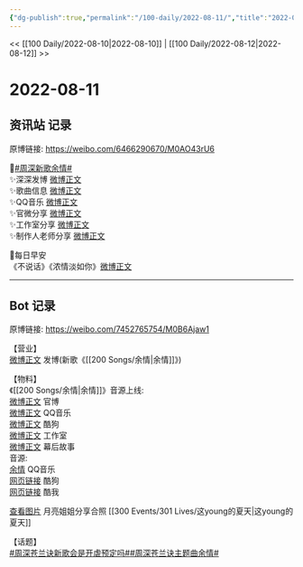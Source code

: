 ```yaml
---
{"dg-publish":true,"permalink":"/100-daily/2022-08-11/","title":"2022-08-11"}
---
```



<< [[100 Daily/2022-08-10\|2022-08-10]] | [[100 Daily/2022-08-12\|2022-08-12]] >>

# 2022-08-11

## 资讯站 记录

原博链接: https://weibo.com/6466290670/M0AO43rU6

🌟[#周深新歌余情#](https://s.weibo.com/weibo?q=%23%E5%91%A8%E6%B7%B1%E6%96%B0%E6%AD%8C%E4%BD%99%E6%83%85%23)  
✨深深发博 [微博正文](https://m.weibo.cn/6466290670/4801223024971190)  
✨歌曲信息 [微博正文](https://m.weibo.cn/6466290670/4801220822435788)  
✨QQ音乐 [微博正文](https://m.weibo.cn/6466290670/4801219560998692)  
✨官微分享 [微博正文](https://m.weibo.cn/6466290670/4801222215205912)  
✨工作室分享 [微博正文](https://m.weibo.cn/6466290670/4801224593900436)  
✨制作人老师分享 [微博正文](https://m.weibo.cn/6770064611/4801232952623852)

🌟每日早安  
《不说话》《浓情淡如你》[微博正文](https://m.weibo.cn/6466290670/4801206969175268)

---
## Bot 记录

原博链接: https://weibo.com/7452765754/M0B6Ajaw1

【营业】  
[微博正文](https://m.weibo.cn/1736988591/4801221279617324) 发博(新歌《[[200 Songs/余情\|余情]]》)

【物料】  
《[[200 Songs/余情\|余情]]》音源上线:  
[微博正文](https://m.weibo.cn/7259918671/4801218452395062) 官博  
[微博正文](https://m.weibo.cn/2169129705/4801218700642139) QQ音乐  
[微博正文](https://m.weibo.cn/1665103091/4801219316681038) 酷狗  
[微博正文](https://m.weibo.cn/7478855230/4801222407619736) 工作室  
[微博正文](https://m.weibo.cn/6770064611/4801232952623852) 幕后故事  
音源:  
[余情](https://weibo.cn/sinaurl?u=https%3A%2F%2Fi.y.qq.com%2Fv8%2Fplaysong.html%3Fsongid%3D370388114%26source%3Dyqq%26ADTAG%3Dhz_wb_sf%26channelId%3D10081987) QQ音乐  
[网页链接](https://weibo.cn/sinaurl?u=https%3A%2F%2Ft4.kugou.com%2Fsong.html%3Fid%3DU1qK8fzCV3) 酷狗  
[网页链接](https://weibo.cn/sinaurl?u=http%3A%2F%2Fm.kuwo.cn%2Fnewh5app%2Fplay_detail%2F232495421) 酷我

[查看图片](https://wx3.sinaimg.cn/large/0088n2Pggy1h5399w7yt2j30u01hdwj4.jpg) 月亮姐姐分享合照 [[300 Events/301 Lives/这young的夏天\|这young的夏天]]

【话题】  
[#周深苍兰诀新歌会是开虐预定吗#](https://s.weibo.com/weibo?q=%23%E5%91%A8%E6%B7%B1%E8%8B%8D%E5%85%B0%E8%AF%80%E6%96%B0%E6%AD%8C%E4%BC%9A%E6%98%AF%E5%BC%80%E8%99%90%E9%A2%84%E5%AE%9A%E5%90%97%23)[#周深苍兰诀主题曲余情#](https://s.weibo.com/weibo?q=%23%E5%91%A8%E6%B7%B1%E8%8B%8D%E5%85%B0%E8%AF%80%E4%B8%BB%E9%A2%98%E6%9B%B2%E4%BD%99%E6%83%85%23)
